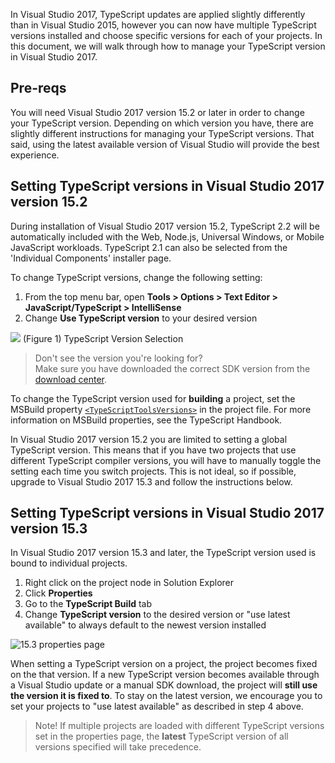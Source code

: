 In Visual Studio 2017, TypeScript updates are applied slightly differently than in Visual Studio 2015, however you can now have multiple TypeScript versions installed and choose specific versions for each of your projects.
In this document, we will walk through how to manage your TypeScript version in Visual Studio 2017.

## Pre-reqs

You will need Visual Studio 2017 version 15.2 or later in order to change your TypeScript version. 
Depending on which version you have, there are slightly different instructions for managing your TypeScript versions.
That said, using the latest available version of Visual Studio will provide the best experience.  

## Setting TypeScript versions in Visual Studio 2017 version 15.2

During installation of Visual Studio 2017 version 15.2, TypeScript 2.2 will be automatically included with the Web, Node.js, Universal Windows, or Mobile JavaScript workloads. TypeScript 2.1 can also be selected from the 'Individual Components' installer page. 

To change TypeScript versions, change the following setting:

1. From the top menu bar, open **Tools > Options > Text Editor > JavaScript/TypeScript > IntelliSense**
2. Change **Use TypeScript version** to your desired version

![](https://www.visualstudio.com/en-us/news/releasenotes/media/tsversion-2.png)
(Figure 1) TypeScript Version Selection

> Don't see the version you're looking for?  
Make sure you have downloaded the correct SDK version from the [download center](https://www.microsoft.com/en-us/download/details.aspx?id=55258).

To change the TypeScript version used for **building** a project, set the MSBuild property [`<TypeScriptToolsVersions>`](http://www.typescriptlang.org/docs/handbook/compiler-options-in-msbuild.html#toolsversion) in the project file. For more information on MSBuild properties, see the TypeScript Handbook.

In Visual Studio 2017 version 15.2 you are limited to setting a global TypeScript version.
This means that if you have two projects that use different TypeScript compiler versions, you will have to manually toggle the setting each time you switch projects.
This is not ideal, so if possible, upgrade to Visual Studio 2017 15.3 and follow the instructions below.

## Setting TypeScript versions in Visual Studio 2017 version 15.3

In Visual Studio 2017 version 15.3 and later, the TypeScript version used is bound to individual projects.

1. Right click on the project node in Solution Explorer 
2. Click **Properties**
3. Go to the **TypeScript Build** tab
4. Change **TypeScript version** to the desired version or "use latest available" to always default to the newest version installed

![15.3 properties page](https://user-images.githubusercontent.com/820883/27146889-b7498fd2-50ef-11e7-86c3-af1d84bf3d1d.png "15.3 properties page")

When setting a TypeScript version on a project, the project becomes fixed on the that version.
If a new TypeScript version becomes available through a Visual Studio update or a manual SDK download, the project will **still use the version it is fixed to**.
To stay on the latest version, we encourage you to set your projects to "use latest available" as described in step 4 above.

> Note! If multiple projects are loaded with different TypeScript versions set in the properties page, the **latest** TypeScript version of all versions specified will take precedence.